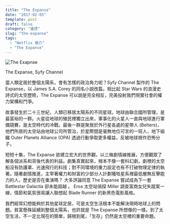 ```yaml
---
title: "The Expanse"
date: "2017-02-05"
template: post
draft: false
category: "遙控"
slug: "the-expanse"
tags:
  - "Netflix 推介"
  - "The Expanse"
---
```


![The Exapnse](/media/57e97-18hdevtppr9nzvmbqn5gaca.jpeg)

The Expanse, Syfy Channel

當人類定居於整個太陽系，會有怎樣的政治角力呢？Syfy Channel 製作的 The Expanse，以 James S.A. Corey 的同名小說改篇。相比起 Star Wars 的浪漫史詩式的太空歷險，The Expanse 可以說是完全相反，完美投射我們現實社會的權力架構和鬥爭。

故事發生於二十三世紀，人類已移居太陽系的不同星球。地球由聯合國所管理，是最富裕的一群。火星從地球的殖民裡獨立出來，軍事化的火星人一直與地球進行軍備競賽，是太空時代的冷戰。最後一群是聚居於外行星各處的星帶人 (Belters)，他們所居的太空站由地球公司所管治，於星際間是毫無地位可言的一班人，地下組織 Outer Planets Alliance (OPA) 透過行動爭取更多權益，反被地球視作恐怖分子。

短短十集，The Expanse 欲建立宏大的世界觀，以三條劇情線推展，方便觀眾了解各個派系和背後代表的利益。劇集真實起來，根本不像一套科幻劇，劇裡的太空船沒有防護罩、光速飛行的科技；對不同環境的重力設定也有不打破物理定律的執著。隨著劇情推進，主宰著權力和財富的少部分人計劃犧牲星系裡最低層無反擊能力的人，歷史是否在重演嗎？ 大多評論同意 The Expanse 嘗試成為下一套 Battlestar Galactia 卻未能超越 。 Eros 太空站偵探 Miller 調查富商女兒失蹤案一線，情節和氣氛很易讓人聯想起 Blade Runner 的新黑色電影風格。

我們經常幻想能夠於其他星球定居，可是太空生活根本不能解決現時地球上的問題。貧富懸殊延續到整個太陽系，也許就是 The Expanse 所想像的一樣。到了太空生活，不一定比現在的簡單，歸根到尾，「生存」仍然是太空裡的重要命題。
